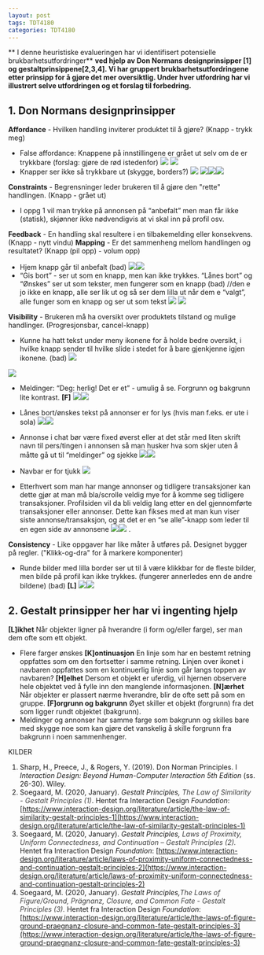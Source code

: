 ```yaml
---
layout: post
tags: TDT4180
categories: TDT4180
---
```


**
I denne heuristiske evalueringen har vi identifisert potensielle brukbarhetsutfordringer** **ved hjelp av Don Normans designprinsipper [1] og gestaltprinsippene[2,3,4]. Vi har gruppert brukbarhetsutfordringene etter prinsipp for å gjøre det mer oversiktlig. Under hver utfordring har vi illustrert selve utfordringen og et forslag til forbedring.** 

## 1. Don Normans designprinsipper
**Affordance** - Hvilken handling inviterer produktet til å gjøre? (Knapp - trykk meg)
- False affordance: Knappene på innstillingene er grået ut selv om de er trykkbare (forslag: gjøre de rød istedenfor) 
![](https://lh5.googleusercontent.com/gbMq7ym4uNkWmbEJwijcKKllA_3KLnP5iV_BhT6FrzbOmnfMWyOlgJBMPjSJlUEFsmncZxhz1OsZWBxVyQ39ZiyhGtMU5P8PIWIpGFrXCwGn5AiDF54lDGxwHD9GJKCLE5kk9H5qZgZ3dCwrvA)
![](https://lh5.googleusercontent.com/0XI5-wXNLIUg6WAW6I4oRiCzLrknEQqtVPaq2lGPPZQHfEg94EMbr0lJ7Wo4Z0jaz6d9snRZr9WMjjUOkdOSHYHEdEuYxCDLNyzb0m6iRwC4iflTUQ3xRnfl-EA3f8-ji4FadhHMPYCK7K92KQ)
- Knapper ser ikke så trykkbare ut (skygge, borders?)
![](https://lh3.googleusercontent.com/dRhSjd1YL0yEon0p0Uorn2jIf-FCUngn6ltuOmp1BBAuK5yef88xEC0kRt4S0WgdQCtMa_133VE87z4chrfin7iYq-omotWLZeU_sVXgAYdqP2McQ_JCr_SFFdNuISzvUyQ4MG4qehS-ZRcIhw)
![](https://lh4.googleusercontent.com/50OXi2J7EpJ9o6-soVqJcso0YQ-MudxASq9uDExavSizl2FQ1IuXw6HE2NNeFb24W0QNzHYB4G1GBfwTm9B7jC3x8dXbzESh5nBY0krSKLg4c9wOKFrozeubKWUiCA0fG7XSMyACQR8qILzR6g)![](https://lh3.googleusercontent.com/7CTseW8LaXXE3mADRD0rGGm_L7ImnuRIZY7b4hSW-kM0TOFMfBGh8StI4QQTZ0D_zNOA-RRvPUnY3edjvCyKJQ3d-oAFkq9Z8nUNas3_tc3s8YtXjHOEsoujVqwwgH7TOPrJeGwxHv5mDNU2Vg)![](https://lh6.googleusercontent.com/sXxBBTUiQMm1e5iZxFLhaVsym6H7V1tpw5xGl_zxRDVa6P6tfkJGLV254HRgKUWZSO68de94VacXjUc1rNby98dgMcSx2t0iNDuDbeBVt4c-k_BlGqDdWN5dKZJoUYRvr6eQzN2a-Oo_zFBO0A)

**Constraints** - Begrensninger leder brukeren til å gjøre den "rette" handlingen. (Knapp - grået ut) 
- I oppg 1 vil man trykke på annonsen på “anbefalt” men man får ikke (statisk), skjønner ikke nødvendigvis at vi skal inn på profil osv. 

**Feedback** - En handling skal resultere i en tilbakemelding eller konsekvens. (Knapp - nytt vindu) 
**Mapping** - Er det sammenheng mellom handlingen og resultatet? (Knapp (pil opp) - volum opp) 
- Hjem knapp går til anbefalt (bad)
![](https://lh4.googleusercontent.com/xLMtcrumv3RKV28mkQlhrj7bItlfl1z6F6i_QZrQwzHrR8ruEVyuvVWeWKThOhAKJXNYFVXzqhvYy22WEpFSCBqlSA04Y_1S5n-9Nq6YkhZAZYaqyfzMBazxZ_f8g2eMKqFCJxFIP-612ZLBbw)![](https://lh4.googleusercontent.com/4vraKp9JttrimHX9kdCPBi1Xwj1_44xgbWJeOBOic6O2hHt8jOIlHASbUtBwAeEdx7sn2qsgK69KNCmD6mJkncoF83tHA9rvy0uZrYsqLnXEoAPGxqN0xW_P4I9J3U757oObI8HE_F333zmmTw)
- “Gis bort” - ser ut som en knapp, men kan ikke trykkes. “Lånes bort” og “Ønskes” ser ut som tekster, men fungerer som en knapp (bad) //den e jo ikke en knapp, alle ser lik ut og så ser dem lilla ut når dem e “valgt”, alle funger som en knapp og ser ut som tekst
![](https://lh5.googleusercontent.com/eKCT6QLMljBn6ryBdl2kBkJbgdSzm5-lvF7s7MQhGLfsV_B_f5AcHNhXUsHcrX1mYDskED8dF3uqvFkceqQjygqInea8727lHQ6wrgSPwqkM477J8CxAr6Rf2_16b7C94Unpbf40wqM6BrYv-g)
![](https://lh4.googleusercontent.com/S6dAjmGx_3ZlQ3pdEhErMmegGw5fL6p_SYyx8wkzMUIW1rfQmC2NPYcyNbZOvB6x4KzK36JBj_l7YKhn-cW-m4WK4-GPpM6T6_eIZzr8SvH271cPlG5SizuYWaSSsD11Qtbyh5SQCIhjvQ3oZA)


**Visibility** -  Brukeren må ha oversikt over produktets tilstand og mulige handlinger. (Progresjonsbar, cancel-knapp)
- Kunne ha hatt tekst under meny ikonene for å holde bedre oversikt, i hvilke knapp sender til hvilke slide i stedet for å bare gjenkjenne igjen ikonene. (bad)
![](https://lh6.googleusercontent.com/SoJPww9i1bwTORjZrWQMx0rd-ZJnQXKwzj8kP8jDFZNlJIqVk-FmQqic7xPxS_l8cREAxlBfyWVaGfF3KzH-J7XDNgUlc1fg1hLgtOcMNHk7B75VobuQBUd_E-mGI0w4lWuLBNg7NSTt5SaRnw)

![](https://lh4.googleusercontent.com/jF2A4YvyJPUP7D9dbuIPTvdYCUTLv369KEqv5GK4MVHqaH-gC7bFGMyH7z-hggieJdv5v_GtNXPgmUjo8XhnUCfCXesbF2Af6yoAiiPymrnyZbtHezK1WNswDq2tRmso_iK1M15XCYQ7V487kA)

- Meldinger: “Deg: herlig! Det er et” - umulig å se. Forgrunn og bakgrunn lite kontrast. **[F]**
![](https://lh4.googleusercontent.com/TdaFerOnzRAoCEz6saEbWWWO410Vltf-U_-MMvLjvo78nDIWl-IK7rkba-E1eRwBPbEvxMWgNRBIyyT86DslfCzrWsjpd3m5N6L9rUBnOTgw95Reb46DQ1gG1HJPRpZEBOV1iKk3RzTvC2W1wg)![](https://lh3.googleusercontent.com/mUR5WM6vFGaTM2cHBGyBUxpW4OY954Dx5cJx2u66EWcpF8EJ3yWR1YpDCEulTq28cbDFXfDz8a-rRXglxGvyRbuKCfkB7b48QcwIIM-f8yg2bs-zaR97u8q5dDY-cN4KvexhjQq2cFS35ahwPw)
- Lånes bort/ønskes tekst på annonser er for lys (hvis man f.eks. er ute i sola)
![](https://lh6.googleusercontent.com/1blITkhZzW8NhHMd5ExZqcocs6L4cdsWdHwH_e3un1F2br4kU0D0AXEQX59ttkQf4IRj59tZQUuerd-WdCGBtBWM79XqZJf0Pl33EFR2hModDoT0JJy7hKDzjVG4Awtpl1wKSBX1uS7SNaTknA)![](https://lh5.googleusercontent.com/U49jWJdEMOjdltFJv_wQzUS2Fs0TSd3ebt3U8-hHfC1mTm2A8Efynbg5kEMvawRNO-QOWD5huaNHSOsMPoN1WsTGyP5X_1k9CxLG_0Gb2x0DckU-AjTGdly2AilYYldwsB-dgVixOMTURr3r_g)
- Annonse i chat bør være fixed øverst eller at det står med liten skrift navn til pers/tingen i annonsen så man husker hva som skjer uten å måtte gå ut til “meldinger” og sjekke
![](https://lh6.googleusercontent.com/e64HcQrBXiawn0EgL7Vk-THLw-oihLazeEhq_0YOVcRFSnVicOdFsNFbbN-4meA3ysAjBXFMSU_Xg4caav-LJue7zyVk_tTOTQ2aBi9aKBE4qbkpztewoPwXhx_XEiy2mNmspzx892P8h3DNBA)![](https://lh3.googleusercontent.com/Zh2yZJmg6XSn3TOMfdXJQA5IkGoZm-6eIcDM1BRczaPq3WQc71f95UEq8hNsh4if5ZAAf4z5Jznolj2UM3mqKcchqb_M8r-gYKAC2zHZDc994qTv7E_W-2IWCmohyx35-jBdU-PdHmfTMQq73w)

- Navbar er for tjukk
![](https://lh6.googleusercontent.com/SoJPww9i1bwTORjZrWQMx0rd-ZJnQXKwzj8kP8jDFZNlJIqVk-FmQqic7xPxS_l8cREAxlBfyWVaGfF3KzH-J7XDNgUlc1fg1hLgtOcMNHk7B75VobuQBUd_E-mGI0w4lWuLBNg7NSTt5SaRnw)
- Etterhvert som man har mange annonser og tidligere transaksjoner kan dette gjør at man må bla/scrolle veldig mye for å komme seg tidligere transaksjoner. Profilsiden vil da bli veldig lang etter en del gjennomførte transaksjoner eller annonser. Dette kan fikses med at man kun viser siste annonse/transaksjon, og at det er en “se alle”-knapp som leder til en egen side av annonsene
![](https://lh6.googleusercontent.com/md64Qdi5ydQay2MoMpNof92xy06LZdN-zjkGAaA3tqPdS0wAD98Np3xouju7acalIHYnktT-l4XFQv6CJAIjb1yVobd7gtBVptQXMDlZc1AnqGLvXlZurxmfomM6U1AiLTRLOoRCM0p79krh3w)![](https://lh3.googleusercontent.com/xETQ8iGsR2tvfc4l8OEzDzumpV4ZMvFjX_WxIFuTlYmnT7-s8Njqv1tiKaNcpcqTk7OLcwEnx2_38gBzqWNj2LrW5EDcdmMpAALmtfrpthXa3PjJuHVwDjz2jxmpreuMhEIHhnHpsqkVCzgsPA)
.


**Consistency** - Like oppgaver har like måter å utføres på. Designet bygger på regler. ("Klikk-og-dra" for å markere komponenter)
- Runde bilder med lilla border ser ut til å være klikkbar for de fleste bilder, men bilde på profil kan ikke trykkes. (fungerer annerledes enn de andre bildene) (bad) **[L]**
![](https://lh4.googleusercontent.com/dEbPD6UD7rK9GKkc7v9L0yzsBg11V4DHdztyy3Vzc58qzixQxJgRdUOLAq91JR6wrHAzw_ppvsSLClXJKkewn0OpmF_g_z7S9IwrOK29mKwkfMSiEGt6MZnfnm5c56PTP4zG0-klvtrf0IuTPA)![](https://lh4.googleusercontent.com/aNEVMwNlKxC1vR2dn0W3I41ROPf66fhIaOK0ajIHrqm_Vl3tAHV-VGU7onvKKtuUavJUYT5gPOKg3kblLtndhw6zz88M-DRJ2WeP2b6YI3Icf9ovEKsUUMHVyFjMBeyVV8UaBp-2_QHWbxF3xg)

## 2. Gestalt prinsipper her har vi ingenting hjelp 
**[L]ikhet** Når objekter ligner på hverandre (i form og/eller farge), ser man dem ofte som ett objekt. 
- Flere farger ønskes
**[K]ontinuasjon** En linje som har en bestemt retning oppfattes som om den fortsetter i samme retning. Linjen over ikonet i navbaren oppfattes som en kontinuerlig linje som går langs toppen av navbaren?
**[H]elhet** Dersom et objekt er uferdig, vil hjernen observere hele objektet ved å fylle inn den manglende informasjonen.
**[N]ærhet** Når objekter er plassert nærme hverandre, blir de ofte sett på som en gruppe. 
**[F]orgrunn og bakgrunn** Øyet skiller et objekt (forgrunn) fra det som ligger rundt objektet (bakgrunn). 
- Meldinger og annonser har samme farge som bakgrunn og skilles bare med skygge noe som kan gjøre det vanskelig å skille forgrunn fra bakgrunn i noen sammenhenger. 



KILDER
1. Sharp, H., Preece, J., & Rogers, Y. (2019). Don Norman Principles. I _Interaction Design: Beyond Human-Computer Interaction 5th Edition_ (ss. 26-30). Wiley.
2. Soegaard, M. (2020, January). _Gestalt Principles,_ <span style='color:#404040;'>_The Law of Similarity - Gestalt Principles (1)_</span>. Hentet fra Interaction Design _Foundation_: [https://www.interaction-design.org/literature/article/the-law-of-similarity-gestalt-principles-1](https://www.interaction-design.org/literature/article/the-law-of-similarity-gestalt-principles-1)
3. Soegaard, M. (2020, January). _Gestalt Principles,_ <span style='color:#404040;'>_Laws of Proximity, Uniform Connectedness, and Continuation – Gestalt Principles (2)._ </span> Hentet fra Interaction Design _Foundation_: [https://www.interaction-design.org/literature/article/laws-of-proximity-uniform-connectedness-and-continuation-gestalt-principles-2](https://www.interaction-design.org/literature/article/laws-of-proximity-uniform-connectedness-and-continuation-gestalt-principles-2)
4. Soegaard, M. (2020, January). _Gestalt Principles,_<span style='color:#404040;'>_The Laws of Figure/Ground, Prägnanz, Closure, and Common Fate - Gestalt Principles (3)._</span> Hentet fra Interaction Design _Foundation_: [https://www.interaction-design.org/literature/article/the-laws-of-figure-ground-praegnanz-closure-and-common-fate-gestalt-principles-3](https://www.interaction-design.org/literature/article/the-laws-of-figure-ground-praegnanz-closure-and-common-fate-gestalt-principles-3)
